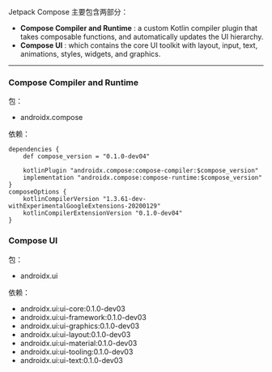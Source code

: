 Jetpack Compose 主要包含两部分：

* **Compose Compiler and Runtime** : a custom Kotlin compiler plugin that takes composable functions, and automatically updates the UI hierarchy.
* **Compose UI** : which contains the core UI toolkit with layout, input, text, animations, styles, widgets, and graphics.

---

### Compose Compiler and Runtime

包：
* androidx.compose

依赖：

```
dependencies {
    def compose_version = "0.1.0-dev04"

    kotlinPlugin "androidx.compose:compose-compiler:$compose_version"
    implementation "androidx.compose:compose-runtime:$compose_version"
}
composeOptions {
    kotlinCompilerVersion "1.3.61-dev-withExperimentalGoogleExtensions-20200129"
    kotlinCompilerExtensionVersion "0.1.0-dev04"
}
```

### Compose UI

包：
* androidx.ui

依赖：
* androidx.ui:ui-core:0.1.0-dev03
* androidx.ui:ui-framework:0.1.0-dev03
* androidx.ui:ui-graphics:0.1.0-dev03
* androidx.ui:ui-layout:0.1.0-dev03
* androidx.ui:ui-material:0.1.0-dev03
* androidx.ui:ui-tooling:0.1.0-dev03
* androidx.ui:ui-text:0.1.0-dev03
